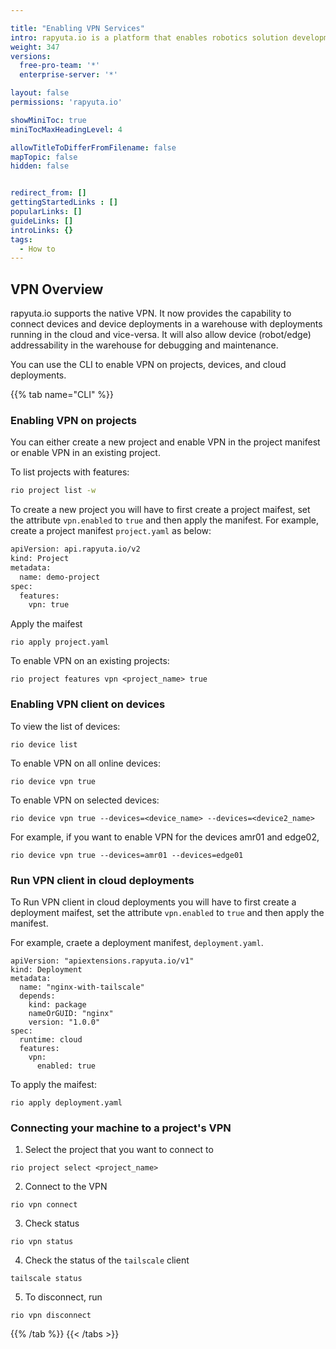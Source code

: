 ```yaml
---

title: "Enabling VPN Services"
intro: rapyuta.io is a platform that enables robotics solution development by providing the necessary software infrastructure and facilitating the interaction between multiple stakeholders who contribute to the solution development.
weight: 347
versions:
  free-pro-team: '*'
  enterprise-server: '*'

layout: false
permissions: 'rapyuta.io'

showMiniToc: true
miniTocMaxHeadingLevel: 4

allowTitleToDifferFromFilename: false
mapTopic: false
hidden: false


redirect_from: []
gettingStartedLinks : []
popularLinks: []
guideLinks: []
introLinks: {}
tags:
  - How to
---
```



## VPN Overview

rapyuta.io supports the native VPN. It now provides the capability to connect devices and device deployments in a warehouse with deployments running in the cloud and vice-versa. It will also allow device (robot/edge) addressability in the warehouse for debugging and maintenance.

You can use the CLI to enable VPN on projects, devices, and cloud deployments.

{{% tab name="CLI" %}}

### Enabling VPN on projects

You can either create a new project and enable VPN in the project manifest or enable VPN in an existing project.

To list projects with features:
```Bash
rio project list -w
```

To create a new project you will have to first create a project maifest, set the attribute `vpn.enabled` to `true` and then apply the manifest.
For example, create a project manifest `project.yaml` as below:
```Bash
apiVersion: api.rapyuta.io/v2
kind: Project
metadata:
  name: demo-project
spec:
  features:
    vpn: true
```
Apply the maifest
```
rio apply project.yaml
```

To enable VPN on an existing projects:
```
rio project features vpn <project_name> true
```


### Enabling VPN client on devices

To view the list of devices:
```
rio device list
```

To enable VPN on all online devices:
```
rio device vpn true
```

To enable VPN on selected devices:
```
rio device vpn true --devices=<device_name> --devices=<device2_name>
```
For example, if you want to enable VPN for the devices amr01 and edge02, 
```
rio device vpn true --devices=amr01 --devices=edge01
```

### Run VPN client in cloud deployments

To Run VPN client in cloud deployments you will have to first create a deployment maifest, set the attribute `vpn.enabled` to `true` and then apply the manifest.

For example, craete a deployment manifest, `deployment.yaml`.
```
apiVersion: "apiextensions.rapyuta.io/v1"
kind: Deployment
metadata:
  name: "nginx-with-tailscale"
  depends:
    kind: package
    nameOrGUID: "nginx"
    version: "1.0.0"
spec:
  runtime: cloud
  features:
    vpn:
      enabled: true
```

To apply the maifest:
```
rio apply deployment.yaml
```

### Connecting your machine to a project's VPN

1. Select the project that you want to connect to
```
rio project select <project_name>
```
2. Connect to the VPN
```
rio vpn connect
```
3. Check status
```
rio vpn status
```
4. Check the status of the `tailscale` client
```
tailscale status
```
5. To disconnect, run
```
rio vpn disconnect
```
{{% /tab %}}
{{< /tabs >}}

